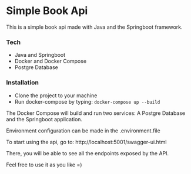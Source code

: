 # Simple Book Api

This is a simple book api made with Java and the Springboot framework.
### Tech
  - Java and Springboot
  - Docker and Docker Compose
  - Postgre Database
 
### Installation
  - Clone the project to your machine
  - Run docker-compose by typing: ```docker-compose up --build```
  



The Docker Compose will build and run two services: A Postgre Database and the Springboot application.

Environment configuration can be made in the .environment.file

To start using the api, go to: http://localhost:5001/swagger-ui.html

There, you will be able to see all the endpoints exposed by the API.

Feel free to use it as you like =)
